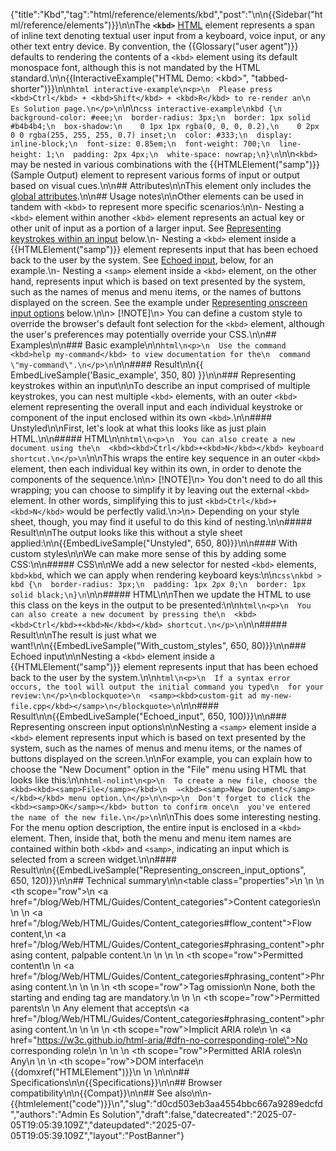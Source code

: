 {"title":"Kbd","tag":"html/reference/elements/kbd","post":"\n\n{{Sidebar(\"html/reference/elements\")}}\n\nThe **`<kbd>`** [HTML](/blog/Web/HTML) element represents a span of inline text denoting textual user input from a keyboard, voice input, or any other text entry device. By convention, the {{Glossary(\"user agent\")}} defaults to rendering the contents of a `<kbd>` element using its default monospace font, although this is not mandated by the HTML standard.\n\n{{InteractiveExample(\"HTML Demo: &lt;kbd&gt;\", \"tabbed-shorter\")}}\n\n```html interactive-example\n<p>\n  Please press <kbd>Ctrl</kbd> + <kbd>Shift</kbd> + <kbd>R</kbd> to re-render an\n  Es Solution page.\n</p>\n```\n\n```css interactive-example\nkbd {\n  background-color: #eee;\n  border-radius: 3px;\n  border: 1px solid #b4b4b4;\n  box-shadow:\n    0 1px 1px rgba(0, 0, 0, 0.2),\n    0 2px 0 0 rgba(255, 255, 255, 0.7) inset;\n  color: #333;\n  display: inline-block;\n  font-size: 0.85em;\n  font-weight: 700;\n  line-height: 1;\n  padding: 2px 4px;\n  white-space: nowrap;\n}\n```\n\n`<kbd>` may be nested in various combinations with the {{HTMLElement(\"samp\")}} (Sample Output) element to represent various forms of input or output based on visual cues.\n\n## Attributes\n\nThis element only includes the [global attributes](/blog/Web/HTML/Reference/Global_attributes).\n\n## Usage notes\n\nOther elements can be used in tandem with `<kbd>` to represent more specific scenarios:\n\n- Nesting a `<kbd>` element within another `<kbd>` element represents an actual key or other unit of input as a portion of a larger input. See [Representing keystrokes within an input](#representing_keystrokes_within_an_input) below.\n- Nesting a `<kbd>` element inside a {{HTMLElement(\"samp\")}} element represents input that has been echoed back to the user by the system. See [Echoed input](#echoed_input), below, for an example.\n- Nesting a `<samp>` element inside a `<kbd>` element, on the other hand, represents input which is based on text presented by the system, such as the names of menus and menu items, or the names of buttons displayed on the screen. See the example under [Representing onscreen input options](#representing_onscreen_input_options) below.\n\n> [!NOTE]\n> You can define a custom style to override the browser's default font selection for the `<kbd>` element, although the user's preferences may potentially override your CSS.\n\n## Examples\n\n### Basic example\n\n```html\n<p>\n  Use the command <kbd>help my-command</kbd> to view documentation for the\n  command \"my-command\".\n</p>\n```\n\n#### Result\n\n{{ EmbedLiveSample('Basic_example', 350, 80) }}\n\n### Representing keystrokes within an input\n\nTo describe an input comprised of multiple keystrokes, you can nest multiple `<kbd>` elements, with an outer `<kbd>` element representing the overall input and each individual keystroke or component of the input enclosed within its own `<kbd>`.\n\n#### Unstyled\n\nFirst, let's look at what this looks like as just plain HTML.\n\n##### HTML\n\n```html\n<p>\n  You can also create a new document using the\n  <kbd><kbd>Ctrl</kbd>+<kbd>N</kbd></kbd> keyboard shortcut.\n</p>\n```\n\nThis wraps the entire key sequence in an outer `<kbd>` element, then each individual key within its own, in order to denote the components of the sequence.\n\n> [!NOTE]\n> You don't need to do all this wrapping; you can choose to simplify it by leaving out the external `<kbd>` element. In other words, simplifying this to just `<kbd>Ctrl</kbd>+<kbd>N</kbd>` would be perfectly valid.\n>\n> Depending on your style sheet, though, you may find it useful to do this kind of nesting.\n\n##### Result\n\nThe output looks like this without a style sheet applied:\n\n{{EmbedLiveSample(\"Unstyled\", 650, 80)}}\n\n#### With custom styles\n\nWe can make more sense of this by adding some CSS:\n\n##### CSS\n\nWe add a new selector for nested `<kbd>` elements, `kbd>kbd`, which we can apply when rendering keyboard keys:\n\n```css\nkbd > kbd {\n  border-radius: 3px;\n  padding: 1px 2px 0;\n  border: 1px solid black;\n}\n```\n\n##### HTML\n\nThen we update the HTML to use this class on the keys in the output to be presented:\n\n```html\n<p>\n  You can also create a new document by pressing the\n  <kbd><kbd>Ctrl</kbd>+<kbd>N</kbd></kbd> shortcut.\n</p>\n```\n\n##### Result\n\nThe result is just what we want!\n\n{{EmbedLiveSample(\"With_custom_styles\", 650, 80)}}\n\n### Echoed input\n\nNesting a `<kbd>` element inside a {{HTMLElement(\"samp\")}} element represents input that has been echoed back to the user by the system.\n\n```html\n<p>\n  If a syntax error occurs, the tool will output the initial command you typed\n  for your review:\n</p>\n<blockquote>\n  <samp><kbd>custom-git ad my-new-file.cpp</kbd></samp>\n</blockquote>\n```\n\n#### Result\n\n{{EmbedLiveSample(\"Echoed_input\", 650, 100)}}\n\n### Representing onscreen input options\n\nNesting a `<samp>` element inside a `<kbd>` element represents input which is based on text presented by the system, such as the names of menus and menu items, or the names of buttons displayed on the screen.\n\nFor example, you can explain how to choose the \"New Document\" option in the \"File\" menu using HTML that looks like this:\n\n```html-nolint\n<p>\n  To create a new file, choose the <kbd><kbd><samp>File</samp></kbd>\n  ⇒<kbd><samp>New Document</samp></kbd></kbd> menu option.\n</p>\n\n<p>\n  Don't forget to click the <kbd><samp>OK</samp></kbd> button to confirm once\n  you've entered the name of the new file.\n</p>\n```\n\nThis does some interesting nesting. For the menu option description, the entire input is enclosed in a `<kbd>` element. Then, inside that, both the menu and menu item names are contained within both `<kbd>` and `<samp>`, indicating an input which is selected from a screen widget.\n\n#### Result\n\n{{EmbedLiveSample(\"Representing_onscreen_input_options\", 650, 120)}}\n\n## Technical summary\n\n<table class=\"properties\">\n  <tbody>\n    <tr>\n      <th scope=\"row\">\n        <a href=\"/blog/Web/HTML/Guides/Content_categories\">Content categories</a>\n      </th>\n      <td>\n        <a href=\"/blog/Web/HTML/Guides/Content_categories#flow_content\">Flow content</a>,\n        <a href=\"/blog/Web/HTML/Guides/Content_categories#phrasing_content\">phrasing content</a>, palpable content.\n      </td>\n    </tr>\n    <tr>\n      <th scope=\"row\">Permitted content</th>\n      <td>\n        <a href=\"/blog/Web/HTML/Guides/Content_categories#phrasing_content\">Phrasing content</a>.\n      </td>\n    </tr>\n    <tr>\n      <th scope=\"row\">Tag omission</th>\n      <td>None, both the starting and ending tag are mandatory.</td>\n    </tr>\n    <tr>\n      <th scope=\"row\">Permitted parents</th>\n      <td>\n        Any element that accepts\n        <a href=\"/blog/Web/HTML/Guides/Content_categories#phrasing_content\">phrasing content</a>.\n      </td>\n    </tr>\n    <tr>\n      <th scope=\"row\">Implicit ARIA role</th>\n      <td>\n        <a href=\"https://w3c.github.io/html-aria/#dfn-no-corresponding-role\">No corresponding role</a>\n      </td>\n    </tr>\n    <tr>\n      <th scope=\"row\">Permitted ARIA roles</th>\n      <td>Any</td>\n    </tr>\n    <tr>\n      <th scope=\"row\">DOM interface</th>\n      <td>{{domxref(\"HTMLElement\")}}</td>\n    </tr>\n  </tbody>\n</table>\n\n## Specifications\n\n{{Specifications}}\n\n## Browser compatibility\n\n{{Compat}}\n\n## See also\n\n- {{htmlelement(\"code\")}}\n","slug":"d0cd503eb3aa4554bbc667a9289edcfd","authors":"Admin Es Solution","draft":false,"datecreated":"2025-07-05T19:05:39.109Z","dateupdated":"2025-07-05T19:05:39.109Z","layout":"PostBanner"}